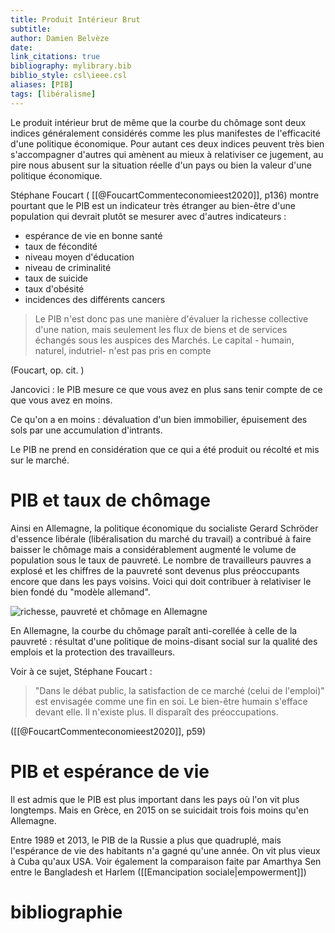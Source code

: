 ```yaml
---
title: Produit Intérieur Brut
subtitle:
author: Damien Belvèze
date: 
link_citations: true
bibliography: mylibrary.bib
biblio_style: csl\ieee.csl
aliases: [PIB]
tags: [libéralisme]
---
```


Le produit intérieur brut de même que la courbe du chômage sont deux indices généralement considérés comme les plus manifestes de l'efficacité d'une politique économique. 
Pour autant ces deux indices peuvent très bien s'accompagner d'autres qui amènent au mieux à relativiser ce jugement, au pire nous abusent sur la situation réelle d'un pays ou bien la valeur d'une politique économique. 

Stéphane Foucart ( [[@FoucartCommenteconomieest2020]], p136) montre pourtant que le PIB est un indicateur très étranger au bien-être d'une population qui devrait plutôt se mesurer avec d'autres indicateurs : 

- espérance de vie en bonne santé
- taux de fécondité
- niveau moyen d'éducation
- niveau de criminalité
- taux de suicide
- taux d'obésité
- incidences des différents cancers

> Le PIB n'est donc pas une manière d'évaluer la richesse collective d'une nation, mais seulement les flux de biens et de services échangés sous les auspices des Marchés. Le capital - humain, naturel, indutriel- n'est pas pris en compte

(Foucart, op. cit. )

Jancovici : le PIB mesure ce que vous avez en plus sans tenir compte de ce que vous avez en moins. 

Ce qu'on a en moins : dévaluation d'un bien immobilier, épuisement des sols par une accumulation d'intrants.

Le PIB ne prend en considération que ce qui a été produit ou récolté et mis sur le marché.

# PIB et taux de chômage

Ainsi en Allemagne, la politique économique du socialiste Gerard Schröder d'essence libérale (libéralisation du marché du travail) a contribué à faire baisser le chômage mais a considérablement augmenté le volume de population sous le taux de pauvreté. Le nombre de travailleurs pauvres a explosé et les chiffres de la pauvreté sont devenus plus préoccupants encore que dans les pays voisins. Voici qui doit contribuer à relativiser le bien fondé du "modèle allemand".

![richesse, pauvreté et chômage en Allemagne](richesse_allemagne.jpg)


En Allemagne, la courbe du chômage paraît anti-corellée à celle de la pauvreté : résultat d'une politique de moins-disant social sur la qualité des emplois et la protection des travailleurs. 

Voir à ce sujet, Stéphane Foucart :

> "Dans le débat public, la satisfaction de ce marché (celui de l'emploi)" est envisagée comme une fin en soi. Le bien-être humain s'efface devant elle. Il n'existe plus. Il disparaît des préoccupations.

([[@FoucartCommenteconomieest2020]], p59)

# PIB et espérance de vie

Il est admis que le PIB est plus important dans les pays où l'on vit plus longtemps. Mais en Grèce, en 2015 on se suicidait trois fois moins qu'en Allemagne. 

Entre 1989 et 2013, le PIB de la Russie a plus que quadruplé, mais l'espérance de vie des habitants n'a gagné qu'une année. On vit plus vieux à Cuba qu'aux USA. 
Voir également la comparaison faite par Amarthya Sen entre le Bangladesh et Harlem ([[Emancipation sociale|empowerment]])


# bibliographie

